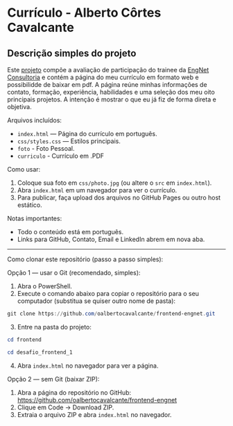 # Currículo - Alberto Côrtes Cavalcante

Descrição simples do projeto
---------------------------

Este [projeto](https://curriculo-alberto.netlify.app/) compõe a avaliação de participação do trainee da [EngNet Consultoria](https://engnetconsultoria.com.br/) e contém a página do meu currículo em formato web e possibilidde de baixar em pdf. A página reúne minhas informações de contato, formação, experiência, habilidades e uma seleção dos meu oito principais projetos. A intenção é mostrar o que eu já fiz de forma direta e objetiva.

Arquivos incluídos:

- `index.html` — Página do currículo em português.
- `css/styles.css` — Estilos principais.
- `foto` - Foto Pessoal.
- `curriculo` - Currículo em .PDF

Como usar:

1. Coloque sua foto em `css/photo.jpg` (ou altere o `src` em `index.html`).
2. Abra `index.html` em um navegador para ver o currículo.
3. Para publicar, faça upload dos arquivos no GitHub Pages ou outro host estático.

Notas importantes:

- Todo o conteúdo está em português.
- Links para GitHub, Contato, Email e LinkedIn abrem em nova aba.

--------------------------------------------------
Como clonar este repositório (passo a passo simples):

Opção 1 — usar o Git (recomendado, simples):

1. Abra o PowerShell.
2. Execute o comando abaixo para copiar o repositório para o seu computador (substitua se quiser outro nome de pasta):

```powershell
git clone https://github.com/oalbertocavalcante/frontend-engnet.git
```

3. Entre na pasta do projeto:

```powershell
cd frontend
```

```powershell
cd desafio_frontend_1
```

4. Abra `index.html` no navegador para ver a página.

Opção 2 — sem Git (baixar ZIP):

1. Abra a página do repositório no GitHub: https://github.com/oalbertocavalcante/frontend-engnet
2. Clique em Code → Download ZIP.
3. Extraia o arquivo ZIP e abra `index.html` no navegador.


